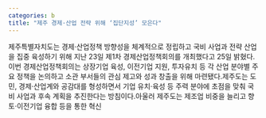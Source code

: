```yaml
---
categories: b
title: "제주 경제·산업 전략 위해 ‘집단지성’ 모은다"
---
```

제주특별자치도는 경제·산업정책 방향성을 체계적으로 정립하고 국비 사업과 전략 산업을 집중 육성하기 위해 지난 23일 제1차 경제산업정책회의를 개최했다고 25일 밝혔다.이번 경제산업정책회의는 상장기업 육성, 이전기업 지원, 투자유치 등 각 산업 분야별 주요 정책을 논의하고 소관 부서들의 관심 제고와 성과 창출을 위해 마련됐다.제주도는 도민, 경제·산업계와 공감대를 형성하면서 기업 유치·육성 등 주력 분야에 초점을 맞춰 국비 사업과 후속 계획을 추진한다는 방침이다.아울러 제주도는 제조업 비중을 늘리고 향토·이전기업 융합 등을 통한 혁신